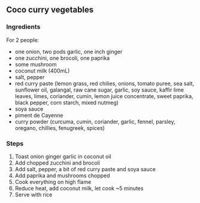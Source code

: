 ## Coco curry vegetables


### Ingredients

For 2 people:

- one onion, two pods garlic, one inch ginger
- one zucchini, one brocoli, one paprika
- some mushroom
- coconut milk (400mL)
- salt, pepper
- red curry paste (lemon grass, red chilies, onions, tomato puree, sea salt, sunflower oil, galangal, raw cane sugar, garlic, soy sauce, kaffir lime leaves, limes, coriander, cumin, lemon juice concentrate, sweet paprika, black pepper, corn starch, mixed nutmeg)
- soya sauce
- piment de Cayenne
- curry powder (curcuma, cumin, coriander, garlic, fennel, parsley, oregano, chillies, fenugreek, spices)

### Steps

1. Toast onion ginger garlic in coconut oil
2. Add chopped zucchini and brocoli
3. Add salt, pepper, a bit of red curry paste and soya sauce
4. Add paprika and mushrooms chopped
5. Cook everything on high flame
6. Reduce heat, add coconut milk, let cook ~5 minutes
7. Serve with rice

